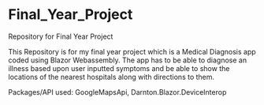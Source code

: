 # Final_Year_Project
Repository for Final Year Project

This Repository is for my final year project which is a Medical Diagnosis app coded using Blazor Webassembly.
The app has to be able to diagnose an illness based upon user inputted symptoms and be able to show the locations of the nearest hospitals along with directions to them.

Packages/API used:
GoogleMapsApi, Darnton.Blazor.DeviceInterop
